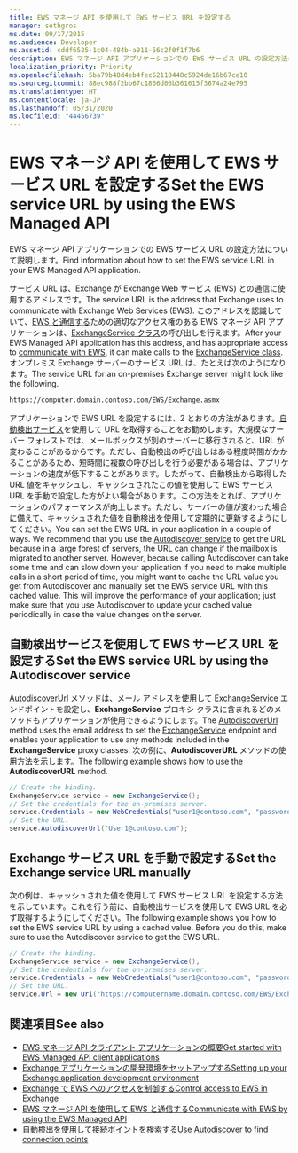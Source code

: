 ```yaml
---
title: EWS マネージ API を使用して EWS サービス URL を設定する
manager: sethgros
ms.date: 09/17/2015
ms.audience: Developer
ms.assetid: cddf6525-1c04-484b-a911-56c2f0f1f7b6
description: EWS マネージ API アプリケーションでの EWS サービス URL の設定方法について説明します。
localization_priority: Priority
ms.openlocfilehash: 5ba79b48d4eb4fec62110448c5924de16b67ce10
ms.sourcegitcommit: 88ec988f2bb67c1866d06b361615f3674a24e795
ms.translationtype: HT
ms.contentlocale: ja-JP
ms.lasthandoff: 05/31/2020
ms.locfileid: "44456739"
---
```

# <a name="set-the-ews-service-url-by-using-the-ews-managed-api"></a><span data-ttu-id="47dc8-103">EWS マネージ API を使用して EWS サービス URL を設定する</span><span class="sxs-lookup"><span data-stu-id="47dc8-103">Set the EWS service URL by using the EWS Managed API</span></span>

<span data-ttu-id="47dc8-104">EWS マネージ API アプリケーションでの EWS サービス URL の設定方法について説明します。</span><span class="sxs-lookup"><span data-stu-id="47dc8-104">Find information about how to set the EWS service URL in your EWS Managed API application.</span></span>
  
<span data-ttu-id="47dc8-105">サービス URL は、Exchange が Exchange Web サービス (EWS) との通信に使用するアドレスです。</span><span class="sxs-lookup"><span data-stu-id="47dc8-105">The service URL is the address that Exchange uses to communicate with Exchange Web Services (EWS).</span></span> <span data-ttu-id="47dc8-106">このアドレスを認識していて、[EWS と通信する](how-to-communicate-with-ews-by-using-the-ews-managed-api.md)ための適切なアクセス権のある EWS マネージ API アプリケーションは、[ExchangeService クラス](https://msdn.microsoft.com/library/microsoft.exchange.webservices.data.exchangeservice%28v=exchg.80%29.aspx)の呼び出しを行えます。</span><span class="sxs-lookup"><span data-stu-id="47dc8-106">After your EWS Managed API application has this address, and has appropriate access to [communicate with EWS](how-to-communicate-with-ews-by-using-the-ews-managed-api.md), it can make calls to the [ExchangeService class](https://msdn.microsoft.com/library/microsoft.exchange.webservices.data.exchangeservice%28v=exchg.80%29.aspx).</span></span> <span data-ttu-id="47dc8-107">オンプレミス Exchange サーバーのサービス URL は、たとえば次のようになります。</span><span class="sxs-lookup"><span data-stu-id="47dc8-107">The service URL for an on-premises Exchange server might look like the following.</span></span> 
  
```HTML
https://computer.domain.contoso.com/EWS/Exchange.asmx
```

<span data-ttu-id="47dc8-p102">アプリケーションで EWS URL を設定するには、2 とおりの方法があります。[自動検出サービス](https://msdn.microsoft.com/library/39726b67-2eb2-451b-9307-cfd0b518b55c%28Office.15%29.aspx)を使用して URL を取得することをお勧めします。大規模なサーバー フォレストでは、メールボックスが別のサーバーに移行されると、URL が変わることがあるからです。ただし、自動検出の呼び出しはある程度時間がかかることがあるため、短時間に複数の呼び出しを行う必要がある場合は、アプリケーションの速度が低下することがあります。したがって、自動検出から取得した URL 値をキャッシュし、キャッシュされたこの値を使用して EWS サービス URL を手動で設定した方がよい場合があります。この方法をとれば、アプリケーションのパフォーマンスが向上します。ただし、サーバーの値が変わった場合に備えて、キャッシュされた値を自動検出を使用して定期的に更新するようにしてください。</span><span class="sxs-lookup"><span data-stu-id="47dc8-p102">You can set the EWS URL in your application in a couple of ways. We recommend that you use the [Autodiscover service](https://msdn.microsoft.com/library/39726b67-2eb2-451b-9307-cfd0b518b55c%28Office.15%29.aspx) to get the URL because in a large forest of servers, the URL can change if the mailbox is migrated to another server. However, because calling Autodiscover can take some time and can slow down your application if you need to make multiple calls in a short period of time, you might want to cache the URL value you get from Autodiscover and manually set the EWS service URL with this cached value. This will improve the performance of your application; just make sure that you use Autodiscover to update your cached value periodically in case the value changes on the server.</span></span> 
  
## <a name="set-the-ews-service-url-by-using-the-autodiscover-service"></a><span data-ttu-id="47dc8-112">自動検出サービスを使用して EWS サービス URL を設定する</span><span class="sxs-lookup"><span data-stu-id="47dc8-112">Set the EWS service URL by using the Autodiscover service</span></span>
<span data-ttu-id="47dc8-113"><a name="bk_SetURLusingAutoDiscover"> </a></span><span class="sxs-lookup"><span data-stu-id="47dc8-113"><a name="bk_SetURLusingAutoDiscover"> </a></span></span>

<span data-ttu-id="47dc8-114">[AutodiscoverUrl](https://msdn.microsoft.com/library/microsoft.exchange.webservices.data.exchangeservice.autodiscoverurl%28v=exchg.80%29.aspx) メソッドは、メール アドレスを使用して [ExchangeService](https://msdn.microsoft.com/library/microsoft.exchange.webservices.data.exchangeservice%28v=exchg.80%29.aspx) エンドポイントを設定し、**ExchangeService** プロキシ クラスに含まれるどのメソッドもアプリケーションが使用できるようにします。</span><span class="sxs-lookup"><span data-stu-id="47dc8-114">The [AutodiscoverUrl](https://msdn.microsoft.com/library/microsoft.exchange.webservices.data.exchangeservice.autodiscoverurl%28v=exchg.80%29.aspx) method uses the email address to set the [ExchangeService](https://msdn.microsoft.com/library/microsoft.exchange.webservices.data.exchangeservice%28v=exchg.80%29.aspx) endpoint and enables your application to use any methods included in the **ExchangeService** proxy classes.</span></span> <span data-ttu-id="47dc8-115">次の例に、**AutodiscoverURL** メソッドの使用方法を示します。</span><span class="sxs-lookup"><span data-stu-id="47dc8-115">The following example shows how to use the **AutodiscoverURL** method.</span></span> 
  
```cs
// Create the binding.
ExchangeService service = new ExchangeService();
// Set the credentials for the on-premises server.
service.Credentials = new WebCredentials("user1@contoso.com", "password");
// Set the URL.
service.AutodiscoverUrl("User1@contoso.com");

```

## <a name="set-the-exchange-service-url-manually"></a><span data-ttu-id="47dc8-116">Exchange サービス URL を手動で設定する</span><span class="sxs-lookup"><span data-stu-id="47dc8-116">Set the Exchange service URL manually</span></span>
<span data-ttu-id="47dc8-117"><a name="bk_SetURLmanually"> </a></span><span class="sxs-lookup"><span data-stu-id="47dc8-117"><a name="bk_SetURLmanually"> </a></span></span>

<span data-ttu-id="47dc8-p104">次の例は、キャッシュされた値を使用して EWS サービス URL を設定する方法を示しています。これを行う前に、自動検出サービスを使用して EWS URL を必ず取得するようにしてください。</span><span class="sxs-lookup"><span data-stu-id="47dc8-p104">The following example shows you how to set the EWS service URL by using a cached value. Before you do this, make sure to use the Autodiscover service to get the EWS URL.</span></span>
  
```cs
// Create the binding.
ExchangeService service = new ExchangeService();
// Set the credentials for the on-premises server.
service.Credentials = new WebCredentials("user1@contoso.com", "password");
// Set the URL.
service.Url = new Uri("https://computername.domain.contoso.com/EWS/Exchange.asmx");

```

## <a name="see-also"></a><span data-ttu-id="47dc8-120">関連項目</span><span class="sxs-lookup"><span data-stu-id="47dc8-120">See also</span></span>

- [<span data-ttu-id="47dc8-121">EWS マネージ API クライアント アプリケーションの概要</span><span class="sxs-lookup"><span data-stu-id="47dc8-121">Get started with EWS Managed API client applications</span></span>](get-started-with-ews-managed-api-client-applications.md)   
- [<span data-ttu-id="47dc8-122">Exchange アプリケーションの開発環境をセットアップする</span><span class="sxs-lookup"><span data-stu-id="47dc8-122">Setting up your Exchange application development environment</span></span>](setting-up-your-exchange-application-development-environment.md)   
- [<span data-ttu-id="47dc8-123">Exchange で EWS へのアクセスを制御する</span><span class="sxs-lookup"><span data-stu-id="47dc8-123">Control access to EWS in Exchange</span></span>](how-to-control-access-to-ews-in-exchange.md) 
- [<span data-ttu-id="47dc8-124">EWS マネージ API を使用して EWS と通信する</span><span class="sxs-lookup"><span data-stu-id="47dc8-124">Communicate with EWS by using the EWS Managed API</span></span>](how-to-communicate-with-ews-by-using-the-ews-managed-api.md)  
- [<span data-ttu-id="47dc8-125">自動検出を使用して接続ポイントを検索する</span><span class="sxs-lookup"><span data-stu-id="47dc8-125">Use Autodiscover to find connection points</span></span>](how-to-use-autodiscover-to-find-connection-points.md)
    

